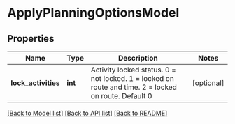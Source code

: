 # ApplyPlanningOptionsModel

## Properties
Name | Type | Description | Notes
------------ | ------------- | ------------- | -------------
**lock_activities** | **int** | Activity locked status. 0 &#x3D; not locked. 1 &#x3D; locked on route and time. 2 &#x3D; locked on route. Default 0 | [optional] 

[[Back to Model list]](../README.md#documentation-for-models) [[Back to API list]](../README.md#documentation-for-api-endpoints) [[Back to README]](../README.md)


